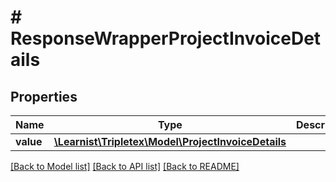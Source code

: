 # # ResponseWrapperProjectInvoiceDetails

## Properties

Name | Type | Description | Notes
------------ | ------------- | ------------- | -------------
**value** | [**\Learnist\Tripletex\Model\ProjectInvoiceDetails**](ProjectInvoiceDetails.md) |  | [optional]

[[Back to Model list]](../../README.md#models) [[Back to API list]](../../README.md#endpoints) [[Back to README]](../../README.md)
